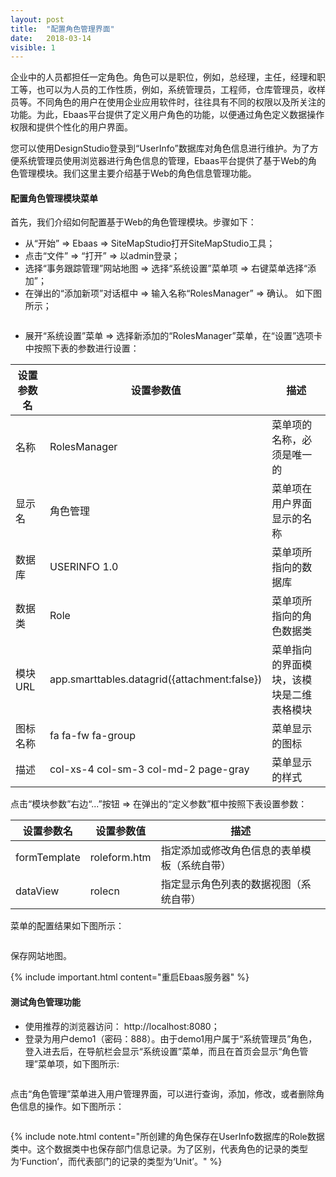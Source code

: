 ```yaml
---
layout: post
title:  "配置角色管理界面"
date:   2018-03-14
visible: 1
---
```


企业中的人员都担任一定角色。角色可以是职位，例如，总经理，主任，经理和职工等，也可以为人员的工作性质，例如，系统管理员，工程师，仓库管理员，收样员等。不同角色的用户在使用企业应用软件时，往往具有不同的权限以及所关注的功能。为此，Ebaas平台提供了定义用户角色的功能，以便通过角色定义数据操作权限和提供个性化的用户界面。

您可以使用DesignStudio登录到“UserInfo”数据库对角色信息进行维护。为了方便系统管理员使用浏览器进行角色信息的管理，Ebaas平台提供了基于Web的角色管理模块。我们这里主要介绍基于Web的角色信息管理功能。

#### 配置角色管理模块菜单

首先，我们介绍如何配置基于Web的角色管理模块。步骤如下：

* 从“开始” => Ebaas => SiteMapStudio打开SiteMapStudio工具；
* 点击“文件” => “打开” => 以admin登录；
* 选择“事务跟踪管理”网站地图 => 选择“系统设置”菜单项 => 右键菜单选择“添加”；
* 在弹出的“添加新项”对话框中 => 输入名称“RolesManager” => 确认。 如下图所示；

<img src="{{'/assets/img/2018-3-14-创建角色管理菜单.png' | prepend: site.baseurl }}" alt="">

* 展开“系统设置”菜单 => 选择新添加的“RolesManager”菜单，在“设置”选项卡中按照下表的参数进行设置：

| 设置参数名 | 设置参数值 | 描述 |
|-------|--------|---------|
| 名称 | RolesManager | 菜单项的名称，必须是唯一的 |
| 显示名 | 角色管理 | 菜单项在用户界面显示的名称 |
| 数据库 | USERINFO 1.0 | 菜单项所指向的数据库 |
| 数据类 | Role | 菜单项所指向的角色数据类 |
| 模块URL | app.smarttables.datagrid({attachment:false}) | 菜单指向的界面模块，该模块是二维表格模块 |
| 图标名称 | fa fa-fw fa-group | 菜单显示的图标 |
| 描述 | col-xs-4 col-sm-3 col-md-2 page-gray | 菜单显示的样式 |

点击“模块参数”右边“...”按钮 => 在弹出的“定义参数”框中按照下表设置参数：

| 设置参数名 | 设置参数值 | 描述 |
|-------|--------|---------|
| formTemplate | roleform.htm | 指定添加或修改角色信息的表单模板（系统自带） |
| dataView | rolecn | 指定显示角色列表的数据视图（系统自带） |

菜单的配置结果如下图所示：

<img src="{{'/assets/img/2018-3-14-配置角色管理菜单.png' | prepend: site.baseurl }}" alt="">

保存网站地图。

{% include important.html content="重启Ebaas服务器" %}

#### 测试角色管理功能

* 使用推荐的浏览器访问： http://localhost:8080；
* 登录为用户demo1（密码：888）。由于demo1用户属于“系统管理员”角色，登入进去后，在导航栏会显示“系统设置”菜单，而且在首页会显示“角色管理”菜单项，如下图所示:

<img src="{{'/assets/img/2018-3-14-测试角色管理菜单.png' | prepend: site.baseurl }}" alt="">

点击“角色管理”菜单进入用户管理界面，可以进行查询，添加，修改，或者删除角色信息的操作。如下图所示：

<img src="{{'/assets/img/2018-3-14-使用角色管理菜单.png' | prepend: site.baseurl }}" alt="">

{% include note.html content="所创建的角色保存在UserInfo数据库的Role数据类中。这个数据类中也保存部门信息记录。为了区别，代表角色的记录的类型为‘Function’，而代表部门的记录的类型为‘Unit’。" %}




